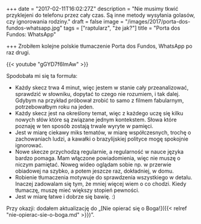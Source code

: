 +++
date = "2017-02-11T16:02:27Z"
description = "Nie musimy tkwić przyklejeni do telefonu przez cały czas. Są inne metody wysyłania golasów, czy ignorowania rodziny."
draft = false
image = "/images/2017/porta-dos-fundos-whatsapp.jpg"
tags = ["raptularz", "że jak?"]
title = "Porta dos Fundos: WhatsApp"

+++
Zrobiłem kolejne polskie tłumaczenie Porta dos Fundos, WhatsApp po raz drugi.

<!--more-->

{{< youtube "gGYD7f6ImAw" >}}

Spodobała mi się ta formuła:

*   Każdy skecz trwa 4 minut, więc jestem w stanie cały przeanalizować,
    sprawdzić w słowniku, dopytać to czego nie rozumiem, i tak dalej. Gdybym na
    przykład próbował zrobić to samo z filmem fabularnym, potrzebowałbym roku na
    jeden.
*   Każdy skecz jest na określony temat, więc z każdego uczę się kilku nowych
    słów które są związane jednym kontekstem.  Słowa które poznaję w ten sposób
    zostają trwale wyryte w pamięci.
*   Jest w miarę ciekawy miks tematów, w miarę współczesnych, trochę o
    zachowaniach ludzi, a kawałki o brazylijskiej polityce mogę spokojnie
    ignorować.
*   Nowe skecze przychodzą regularnie, a regularność w nauce języka bardzo
    pomaga. Mam włączone powiadomienia, więc nie muszę o niczym pamiętać. Noweg
    wideo oglądam sobie np. w przerwie obiadowej na szybko, a potem jeszcze raz,
    dokładniej, w domu.
*   Robienie tłumaczenia motywuje do sprawdzenia wszystkiego w detalu. Inaczej
    zadowalam się tym, że mniej więcej wiem o co chodzi. Kiedy tłumaczę, muszę
    mieć większy stopień pewności.
*   Jest w miarę łatwe i dobrze się bawię. :)

Przy okazji: dodałem aktualizację do
„[Nie opierać się o Boga!]({{< relref "nie-opierac-sie-o-boga.md" >}})”.
